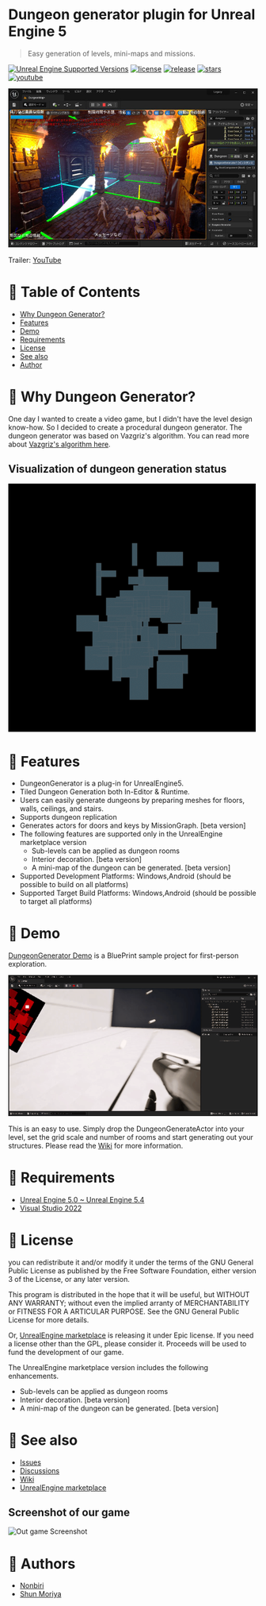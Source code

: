 # Dungeon generator plugin for Unreal Engine 5
> Easy generation of levels, mini-maps and missions.

[![Unreal Engine Supported Versions](https://img.shields.io/badge/Unreal_Engine-5.0%7C5.1%7C5.2%7C5.3%7C5.4-9455CE?logo=unrealengine)](https://github.com/shun126/UE5-DungeonGeneratorDemo/releases)
[![license](https://img.shields.io/github/license/shun126/DungeonGenerator)](https://github.com/shun126/DungeonGenerator/blob/main/LICENSE)
[![release](https://img.shields.io/github/v/release/shun126/DungeonGenerator)](https://github.com/shun126/DungeonGenerator/releases)
[![stars](https://img.shields.io/github/stars/shun126/DungeonGenerator?style=social)](https://github.com/shun126/DungeonGenerator/stargazers)
[![youtube](https://img.shields.io/youtube/views/HIW4mRt2_AA?style=social)](https://youtu.be/HIW4mRt2_AA)

![DungeonGeneratorPlugin](https://github.com/shun126/DungeonGenerator/raw/main/Document/DungeonGenerator03.jpg)

Trailer: [YouTube](https://youtu.be/HIW4mRt2_AA)

# 🚩 Table of Contents
- [Why Dungeon Generator?](#-why-dungeon-generator)
- [Features](#-features)
- [Demo](#-demo)
- [Requirements](#-requirements)
- [License](#-license)
- [See also](#-see-also)
- [Author](#-authors)

# 🤔 Why Dungeon Generator?

One day I wanted to create a video game, but I didn't have the level design know-how. So I decided to create a procedural dungeon generator.
The dungeon generator was based on Vazgriz's algorithm. You can read more about [Vazgriz's algorithm here](https://vazgriz.com/119/procedurally-generated-dungeons/).

## Visualization of dungeon generation status

![DungeonGeneratorStatus](https://github.com/shun126/DungeonGenerator/raw/main/Document/DungeonGenerator01.gif)

# 🎨 Features

* DungeonGenerator is a plug-in for UnrealEngine5.
* Tiled Dungeon Generation both In-Editor & Runtime.
* Users can easily generate dungeons by preparing meshes for floors, walls, ceilings, and stairs.
* Supports dungeon replication
* Generates actors for doors and keys by MissionGraph. [beta version]
* The following features are supported only in the UnrealEngine marketplace version
  * Sub-levels can be applied as dungeon rooms
  * Interior decoration. [beta version]
  * A mini-map of the dungeon can be generated. [beta version]
* Supported Development Platforms: Windows,Android (should be possible to build on all platforms)
* Supported Target Build Platforms: Windows,Android (should be possible to target all platforms)

# 👾 Demo

[DungeonGenerator Demo](https://github.com/shun126/UE5-DungeonGeneratorDemo) is a BluePrint sample project for first-person exploration.

![DungeonGeneratorDemo Screenshot](https://github.com/shun126/UE5-DungeonGeneratorDemo/raw/main/Document/Screenshot.gif)

This is an easy to use. Simply drop the DungeonGenerateActor into your level, set the grid scale and number of rooms and start generating out your structures. Please read the [Wiki](https://github.com/shun126/UE5-DungeonGeneratorDemo/wiki) for more information.

# 🔧 Requirements
* [Unreal Engine 5.0 ~ Unreal Engine 5.4](https://www.unrealengine.com/)
* [Visual Studio 2022](https://visualstudio.microsoft.com/)

# 📜 License
you can redistribute it and/or modify it under the terms of the GNU General Public License as published by the Free Software Foundation, either version 3 of the License, or any later version.

This program is distributed in the hope that it will be useful, but WITHOUT ANY WARRANTY; without even the implied arranty of MERCHANTABILITY or FITNESS FOR A ARTICULAR PURPOSE. See the GNU General Public License for more details.

Or, [UnrealEngine marketplace](https://www.unrealengine.com/marketplace/slug/36a8b87d859f44439cfe1515975d7197) is releasing it under Epic license. If you need a license other than the GPL, please consider it. Proceeds will be used to fund the development of our game.

The UnrealEngine marketplace version includes the following enhancements.
* Sub-levels can be applied as dungeon rooms
* Interior decoration. [beta version]
* A mini-map of the dungeon can be generated. [beta version]

# 👀 See also
* [Issues](https://github.com/shun126/UE5-DungeonGeneratorDemo/issues)
* [Discussions](https://github.com/shun126/UE5-DungeonGeneratorDemo/discussions)
* [Wiki](https://github.com/shun126/UE5-DungeonGeneratorDemo/wiki)
* [UnrealEngine marketplace](https://www.unrealengine.com/marketplace/slug/36a8b87d859f44439cfe1515975d7197)

## Screenshot of our game
![Out game Screenshot](https://github.com/shun126/DungeonGenerator/raw/main/Document/DungeonGenerator02.gif)

# 👾 Authors
* [Nonbiri](https://www.youtube.com/channel/UCkLXe57GpUyaOoj2ycREU1Q)
* [Shun Moriya](https://twitter.com/moriya_zx25r)
